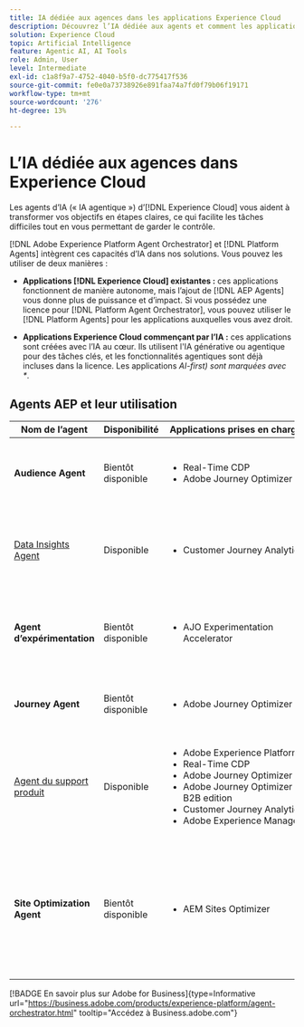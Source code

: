 ```yaml
---
title: IA dédiée aux agences dans les applications Experience Cloud
description: Découvrez l’IA dédiée aux agents et comment les applications Experience Cloud utilisent le framework agentic d’Adobe.
solution: Experience Cloud
topic: Artificial Intelligence
feature: Agentic AI, AI Tools
role: Admin, User
level: Intermediate
exl-id: c1a8f9a7-4752-4040-b5f0-dc775417f536
source-git-commit: fe0e0a73738926e891faa74a7fd0f79b06f19171
workflow-type: tm+mt
source-wordcount: '276'
ht-degree: 13%

---
```


# L’IA dédiée aux agences dans Experience Cloud

Les agents d’IA (« IA agentique ») d’[!DNL Experience Cloud] vous aident à transformer vos objectifs en étapes claires, ce qui facilite les tâches difficiles tout en vous permettant de garder le contrôle.

[!DNL Adobe Experience Platform Agent Orchestrator] et [!DNL Platform Agents] intègrent ces capacités d’IA dans nos solutions. Vous pouvez les utiliser de deux manières :

* **Applications [!DNL Experience Cloud] existantes :** ces applications fonctionnent de manière autonome, mais l’ajout de [!DNL AEP Agents] vous donne plus de puissance et d’impact. Si vous possédez une licence pour [!DNL Platform Agent Orchestrator], vous pouvez utiliser le [!DNL Platform Agents] pour les applications auxquelles vous avez droit.

* **Applications Experience Cloud commençant par l’IA :** ces applications sont créées avec l’IA au cœur. Ils utilisent l&#39;IA générative ou agentique pour des tâches clés, et les fonctionnalités agentiques sont déjà incluses dans la licence. Les applications _AI-first) sont marquées avec *_.

## Agents AEP et leur utilisation

| Nom de l’agent | Disponibilité | Applications prises en charge | Fonctionnalités |
|---|----------|------------|----------|
| **Audience Agent** | Bientôt disponible | <ul><li>Real-Time CDP</li><li>Adobe Journey Optimizer</li></ul> | Créez et optimisez des audiences à l’aide d’invites en langage naturel. |
| [Data Insights Agent](https://experienceleague.adobe.com/en/docs/analytics-platform/using/cja-overview/cja-b2c-overview/data-analysis-ai) | Disponible | <ul><li>Customer Journey Analytics</li></ul> | Répondez aux questions sur les données et créez des visualisations dans Analysis Workspace. |
| **Agent d’expérimentation** | Bientôt disponible | <ul><li>AJO Experimentation Accelerator</li></ul> | Automatisez l’analyse pour identifier les expériences et les opportunités de croissance.* |
| **Journey Agent** | Bientôt disponible | <ul><li>Adobe Journey Optimizer</li></ul> | Créez, analysez et optimisez des parcours client à grande échelle. |
| [Agent du support produit](https://experienceleague.adobe.com/en/docs/experience-platform/ai-assistant/new-features/customer-support) | Disponible | <ul><li>Adobe Experience Platform</li><li>Real-Time CDP</li><li>Adobe Journey Optimizer</li><li>Adobe Journey Optimizer B2B edition</li><li>Customer Journey Analytics</li><li>Adobe Experience Manager</li></ul> | Résolvez les problèmes, créez des tickets d’assistance et suivez la progression avec l’assistant AI. |
| **Site Optimization Agent** | Bientôt disponible | <ul><li>AEM Sites Optimizer</li></ul> | Utilise l’IA générative pour rechercher et lancer des améliorations de site web qui augmentent le trafic, l’engagement et les résultats commerciaux globaux.* |



[!BADGE En savoir plus sur Adobe for Business]{type=Informative url="https://business.adobe.com/products/experience-platform/agent-orchestrator.html" tooltip="Accédez à Business.adobe.com"}

<!-- 
* [Product Support Agent](https://experienceleague.adobe.com/en/docs/experience-platform/ai-assistant/new-features/customer-support) is a self-serve debugging and troubleshooting capability of [!UICONTROL AI Assistant] that you can use for Experience Platform features and applications. Troubleshoot support issues without leaving your workflows, create customer support tickets, and track case progress using AI Assistant.
* [Data Insights Agent](https://experienceleague.adobe.com/en/docs/analytics-platform/using/cja-overview/cja-b2c-overview/data-analysis-ai) is accessible from the AI Assistant in Customer Journey Analytics. It is a generative AI conversation agent that quickly and efficiently answers questions about your data. It builds relevant visualizations in Analysis Workspace using components from your data view and using your actual data. -->








